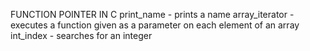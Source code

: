 FUNCTION POINTER IN C
print_name - prints a name
array_iterator - executes a function given as a parameter on each element of an array
int_index - searches for an integer

